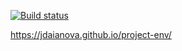 [![Build status](https://ci.appveyor.com/api/projects/status/syb1k9x3p8ra0rg4?svg=true)](https://ci.appveyor.com/project/jdaianova/project-env)

https://jdaianova.github.io/project-env/

